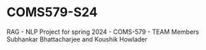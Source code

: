 # COMS579-S24
RAG - NLP Project for spring 2024 - COMS-579 - TEAM Members Subhankar Bhattacharjee and Koushik Howlader
